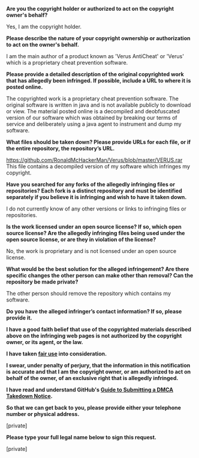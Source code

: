 **Are you the copyright holder or authorized to act on the copyright owner's behalf?**

Yes, I am the copyright holder.

**Please describe the nature of your copyright ownership or authorization to act on the owner's behalf.**

I am the main author of a product known as 'Verus AntiCheat' or 'Verus' which is a proprietary cheat prevention software.

**Please provide a detailed description of the original copyrighted work that has allegedly been infringed. If possible, include a URL to where it is posted online.**

The copyrighted work is a proprietary cheat prevention software. The original software is written in java and is not available publicly to download or view. The material posted online is a decompiled and deobfuscated version of our software which was obtained by breaking our terms of service and deliberately using a java agent to instrument and dump my software.

**What files should be taken down? Please provide URLs for each file, or if the entire repository, the repository’s URL.**

https://github.com/RonaldMcHackerMan/Verus/blob/master/VERUS.rar  
This file contains a decompiled version of my software which infringes my copyright.

**Have you searched for any forks of the allegedly infringing files or repositories? Each fork is a distinct repository and must be identified separately if you believe it is infringing and wish to have it taken down.**

I do not currently know of any other versions or links to infringing files or repositories.

**Is the work licensed under an open source license? If so, which open source license? Are the allegedly infringing files being used under the open source license, or are they in violation of the license?**

No, the work is proprietary and is not licensed under an open source license.

**What would be the best solution for the alleged infringement? Are there specific changes the other person can make other than removal? Can the repository be made private?**

The other person should remove the repository which contains my software.

**Do you have the alleged infringer’s contact information? If so, please provide it.**

**I have a good faith belief that use of the copyrighted materials described above on the infringing web pages is not authorized by the copyright owner, or its agent, or the law.**

**I have taken <a href="https://www.lumendatabase.org/topics/22">fair use</a> into consideration.**

**I swear, under penalty of perjury, that the information in this notification is accurate and that I am the copyright owner, or am authorized to act on behalf of the owner, of an exclusive right that is allegedly infringed.**

**I have read and understand GitHub's <a href="https://help.github.com/articles/guide-to-submitting-a-dmca-takedown-notice/">Guide to Submitting a DMCA Takedown Notice</a>.**

**So that we can get back to you, please provide either your telephone number or physical address.**

[private]

**Please type your full legal name below to sign this request.**

[private]
